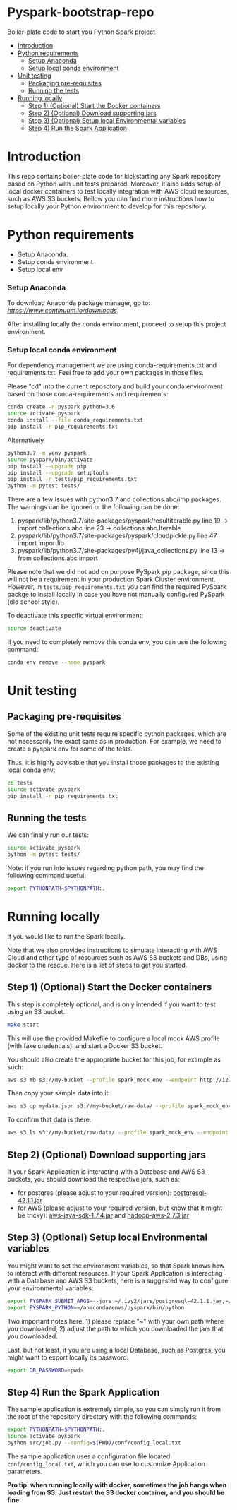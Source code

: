 # Pyspark-bootstrap-repo

Boiler-plate code to start you Python Spark project

- [Introduction](#introduction)
- [Python requirements](#Python-requirements)
    - [Setup Anaconda](#Setup-Anaconda)
    - [Setup local conda environment](#Setup-local-conda-environment)
- [Unit testing](#Unit-testing)
    - [Packaging pre-requisites](#Packaging-pre-requisites)
    - [Running the tests](#Running-the-tests)
- [Running locally](#Running-locally)
    - [Step 1) (Optional) Start the Docker containers](#Step-1-(Optional)-Start-the-Docker-containers)
    - [Step 2) (Optional) Download supporting jars](#Step-2-(Optional)-Download-supporting-jars)
    - [Step 3) (Optional) Setup local Environmental variables](#Step-3-(Optional)-Setup-local-Environmental-variables)
    - [Step 4) Run the Spark Application](#Step-4-Run-the-Spark-Application)

# Introduction

This repo contains boiler-plate code for kickstarting any Spark repository based on Python with unit tests prepared. Moreover, it also adds setup of local docker containers to test locally integration with AWS cloud resources, such as AWS S3 buckets.
Bellow you can find more instructions how to setup locally your Python environment to develop for this repository.

# Python requirements

- Setup Anaconda. 
- Setup conda environment
- Setup local env

### Setup Anaconda
To download Anaconda package manager, go to: <i>https://www.continuum.io/downloads</i>.

After installing locally the conda environment, proceed to setup this project environment.


### Setup local conda environment

For dependency management we are using conda-requirements.txt and requirements.txt. Feel free to add your own packages in those files.
 
Please "cd" into the current reposotory and build your conda environment based on those conda-requirements and requirements:
 
```bash
conda create -n pyspark python=3.6
source activate pyspark
conda install --file conda_requirements.txt
pip install -r pip_requirements.txt
```
Alternatively
```bash
python3.7 -m venv pyspark
source pyspark/bin/activate
pip install --upgrade pip
pip install --upgrade setuptools
pip install -r tests/pip_requirements.txt
python -m pytest tests/
```

There are a few issues with python3.7 and collections.abc/imp packages. The warnings can be ignored or the following can be done:
1. pyspark/lib/python3.7/site-packages/pyspark/resultiterable.py 
	line 19 -> import collections.abc
	line 23 -> collections.abc.Iterable
2. pyspark/lib/python3.7/site-packages/pyspark/cloudpickle.py
	line 47 import importlib
3. pyspark/lib/python3.7/site-packages/py4j/java_collections.py
	line 13 -> from collections.abc import

Please note that we did not add on purpose PySpark pip package, since this will not be a requirement in your production Spark Cluster environment.
However, in `tests/pip_requirements.txt` you can find the required PySpark packge to install locally in case you have not manually configured PySpark (old school style).

To deactivate this specific virtual environment:
```bash
source deactivate
```

If you need to completely remove this conda env, you can use the following command:

```bash
conda env remove --name pyspark
```

# Unit testing

## Packaging pre-requisites
Some of the existing unit tests require specific python packages, which are not necessarily the exact same as in production. 
For example, we need to create a pyspark env for some of the tests. 

Thus, it is highly advisable that you install those packages to the existing local conda env:

```bash
cd tests
source activate pyspark
pip install -r pip_requirements.txt
```

## Running the tests
We can finally run our tests:
```bash
source activate pyspark
python -m pytest tests/
```

Note: if you run into issues regarding python path, you may find the following command useful:
```bash
export PYTHONPATH=$PYTHONPATH:.
```


# Running locally

If you would like to run the Spark locally. 

Note that we also provided instructions to simulate interacting with AWS Cloud and other type of resources such as AWS S3 buckets and DBs, using docker to the rescue.
Here is a list of steps to get you started.

## Step 1) (Optional) Start the Docker containers

This step is completely optional, and is only intended if you want to test using an S3 bucket.

```bash
make start
```
This will use the provided Makefile to configure a local mock AWS profile (with fake credentials), and start a Docker S3 bucket.

You should also create the appropriate bucket for this job, for example as such:
```bash
aws s3 mb s3://my-bucket --profile spark_mock_env --endpoint http://127.0.0.1:8000
```
Then copy your sample data into it:
```bash
aws s3 cp mydata.json s3://my-bucket/raw-data/ --profile spark_mock_env --endpoint http://127.0.0.1:8000
```
To confirm that data is there:

```bash
aws s3 ls s3://my-bucket/raw-data/ --profile spark_mock_env --endpoint http://127.0.0.1:8000
```

## Step 2) (Optional) Download supporting jars

If your Spark Application is interacting with a Database and AWS S3 buckets, you should download the respective jars, such as:
- for postgres (please adjust to your required version): [postgresql-42.1.1.jar](https://mvnrepository.com/artifact/org.postgresql/postgresql/42.1.1)
- for AWS (please adjust to your required version, but know that it might be tricky): [aws-java-sdk-1.7.4.jar](https://mvnrepository.com/artifact/com.amazonaws/aws-java-sdk/1.7.4) and [hadoop-aws-2.7.3.jar](https://mvnrepository.com/artifact/org.apache.hadoop/hadoop-aws/2.7.3)

## Step 3) (Optional) Setup local Environmental variables

You might want to set the environment variables, so that Spark knows how to interact with different resources. If your Spark Application is interacting with a Database and AWS S3 buckets, here is a suggested way to configure your environmental variables:

```bash
export PYSPARK_SUBMIT_ARGS=--jars ~/.ivy2/jars/postgresql-42.1.1.jar,~/.ivy2/jars/aws-java-sdk-1.7.4.jar,~/.ivy2/jars/hadoop-aws-2.7.3.jar pyspark-shell
export PYSPARK_PYTHON=~/anaconda/envs/pyspark/bin/python
```
Two important notes here: 1) please replace "~" with your own path where you downloaded, 2) adjust the path to which you downloaded the jars that you downloaded.


Last, but not least, if you are using a local Database, such as Postgres, you might want to export locally its password:
```bash
export DB_PASSWORD=<pwd>
```


## Step 4) Run the Spark Application
The sample application is extremely simple, so you can simply run it from the root of the repository directory with the following commands: 
```bash
export PYTHONPATH=$PYTHONPATH:.
source activate pyspark
python src/job.py --config=$(PWD)/conf/config_local.txt
```
The sample application uses a configuration file located `conf/config_local.txt`, which you can use to customize Application parameters.


**Pro tip: when running locally with docker, sometimes the job hangs when loading from S3. Just restart the S3 docker container, and you should be fine**

